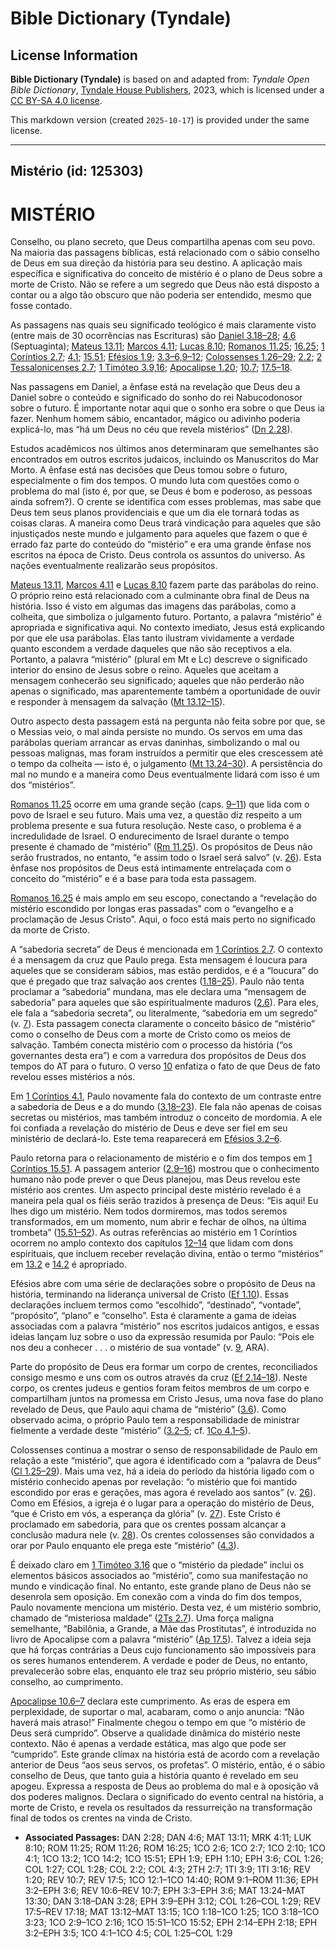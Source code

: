 # Bible Dictionary (Tyndale)

## License Information

**Bible Dictionary (Tyndale)** is based on and adapted from: _Tyndale Open Bible Dictionary_, [Tyndale House Publishers](https://tyndaleopenresources.com/), 2023, which is licensed under a [CC BY-SA 4.0 license](https://creativecommons.org/licenses/by-sa/4.0/legalcode.en).

This markdown version (created `2025-10-17`) is provided under the same license.



--------------------------------

## Mistério (id: 125303)

MISTÉRIO
========

Conselho, ou plano secreto, que Deus compartilha apenas com seu povo. Na maioria das passagens bíblicas, está relacionado com o sábio conselho de Deus em sua direção da história para seu destino. A aplicação mais específica e significativa do conceito de mistério é o plano de Deus sobre a morte de Cristo. Não se refere a um segredo que Deus não está disposto a contar ou a algo tão obscuro que não poderia ser entendido, mesmo que fosse contado.

As passagens nas quais seu significado teológico é mais claramente visto (entre mais de 30 ocorrências nas Escrituras) são [Daniel 3\.18–28](https://ref.ly/Dan3:18-Dan3:28); [4\.6](https://ref.ly/Dan4:6) (Septuaginta); [Mateus 13\.11](https://ref.ly/Matt13:11); [Marcos 4\.11](https://ref.ly/Mark4:11); [Lucas 8\.10](https://ref.ly/Luke8:10); [Romanos 11\.25](https://ref.ly/Rom11:25); [16\.25](https://ref.ly/Rom16:25); [1 Coríntios 2\.7](https://ref.ly/1Cor2:7); [4\.1](https://ref.ly/1Cor4:1); [15\.51](https://ref.ly/1Cor15:51); [Efésios 1\.9](https://ref.ly/Eph1:9); [3\.3–6,9–12](https://ref.ly/Eph3:3-Eph3:6); [Colossenses 1\.26–29](https://ref.ly/Col1:26-Col1:29); [2\.2](https://ref.ly/Col2:2); [2 Tessalonicenses 2\.7](https://ref.ly/2Thess2:7); [1 Timóteo 3\.9,16](https://ref.ly/1Tim3:9); [Apocalipse 1\.20](https://ref.ly/Rev1:20); [10\.7](https://ref.ly/Rev10:7); [17\.5–18](https://ref.ly/Rev17:5-Rev17:18).

Nas passagens em Daniel, a ênfase está na revelação que Deus deu a Daniel sobre o conteúdo e significado do sonho do rei Nabucodonosor sobre o futuro. É importante notar aqui que o sonho era sobre o que Deus ia fazer. Nenhum homem sábio, encantador, mágico ou adivinho poderia explicá\-lo, mas “há um Deus no céu que revela mistérios” ([Dn 2\.28](https://ref.ly/Dan2:28)).

Estudos acadêmicos nos últimos anos determinaram que semelhantes são encontrados em outros escritos judaicos, incluindo os Manuscritos do Mar Morto. A ênfase está nas decisões que Deus tomou sobre o futuro, especialmente o fim dos tempos. O mundo luta com questões como o problema do mal (isto é, por que, se Deus é bom e poderoso, as pessoas ainda sofrem?). O crente se identifica com esses problemas, mas sabe que Deus tem seus planos providenciais e que um dia ele tornará todas as coisas claras. A maneira como Deus trará vindicação para aqueles que são injustiçados neste mundo e julgamento para aqueles que fazem o que é errado faz parte do conteúdo do “mistério” e era uma grande ênfase nos escritos na época de Cristo. Deus controla os assuntos do universo. As nações eventualmente realizarão seus propósitos.

[Mateus 13\.11](https://ref.ly/Matt13:11), [Marcos 4\.11](https://ref.ly/Mark4:11) e [Lucas 8\.10](https://ref.ly/Luke8:10) fazem parte das parábolas do reino. O próprio reino está relacionado com a culminante obra final de Deus na história. Isso é visto em algumas das imagens das parábolas, como a colheita, que simboliza o julgamento futuro. Portanto, a palavra “mistério” é apropriada e significativa aqui. No contexto imediato, Jesus está explicando por que ele usa parábolas. Elas tanto ilustram vividamente a verdade quanto escondem a verdade daqueles que não são receptivos a ela. Portanto, a palavra “mistério” (plural em Mt e Lc) descreve o significado interior do ensino de Jesus sobre o reino. Aqueles que aceitam a mensagem conhecerão seu significado; aqueles que não perderão não apenas o significado, mas aparentemente também a oportunidade de ouvir e responder à mensagem da salvação ([Mt 13\.12–15](https://ref.ly/Matt13:12-Matt13:15)).

Outro aspecto desta passagem está na pergunta não feita sobre por que, se o Messias veio, o mal ainda persiste no mundo. Os servos em uma das parábolas queriam arrancar as ervas daninhas, simbolizando o mal ou pessoas malignas, mas foram instruídos a permitir que eles crescessem até o tempo da colheita — isto é, o julgamento ([Mt 13\.24–30](https://ref.ly/Matt13:24-Matt13:30)). A persistência do mal no mundo e a maneira como Deus eventualmente lidará com isso é um dos “mistérios”.

[Romanos 11\.25](https://ref.ly/Rom11:25) ocorre em uma grande seção (caps. [9–11](https://ref.ly/Rom9:1-Rom11:36)) que lida com o povo de Israel e seu futuro. Mais uma vez, a questão diz respeito a um problema presente e sua futura resolução. Neste caso, o problema é a incredulidade de Israel. O endurecimento de Israel durante o tempo presente é chamado de “mistério” ([Rm 11\.25](https://ref.ly/Rom11:25)). Os propósitos de Deus não serão frustrados, no entanto, “e assim todo o Israel será salvo” (v. [26](https://ref.ly/Rom11:26)). Esta ênfase nos propósitos de Deus está intimamente entrelaçada com o conceito do “mistério” e é a base para toda esta passagem.

[Romanos 16\.25](https://ref.ly/Rom16:25) é mais amplo em seu escopo, conectando a “revelação do mistério escondido por longas eras passadas” com o “evangelho e a proclamação de Jesus Cristo”. Aqui, o foco está mais perto no significado da morte de Cristo.

A “sabedoria secreta” de Deus é mencionada em [1 Coríntios 2\.7](https://ref.ly/1Cor2:7). O contexto é a mensagem da cruz que Paulo prega. Esta mensagem é loucura para aqueles que se consideram sábios, mas estão perdidos, e é a “loucura” do que é pregado que traz salvação aos crentes ([1\.18–25](https://ref.ly/1Cor1:18-1Cor1:25)). Paulo não tenta proclamar a “sabedoria” mundana, mas ele declara uma “mensagem de sabedoria” para aqueles que são espiritualmente maduros ([2\.6](https://ref.ly/1Cor2:6)). Para eles, ele fala a “sabedoria secreta”, ou literalmente, “sabedoria em um segredo” (v. [7](https://ref.ly/1Cor2:7)). Esta passagem conecta claramente o conceito básico de “mistério” como o conselho de Deus com a morte de Cristo como os meios de salvação. Também conecta mistério com o processo da história (“os governantes desta era”) e com a varredura dos propósitos de Deus dos tempos do AT para o futuro. O verso [10](https://ref.ly/1Cor2:10) enfatiza o fato de que Deus de fato revelou esses mistérios a nós.

Em [1 Coríntios 4\.1](https://ref.ly/1Cor4:1), Paulo novamente fala do contexto de um contraste entre a sabedoria de Deus e a do mundo ([3\.18–23](https://ref.ly/1Cor3:18-1Cor3:23)). Ele fala não apenas de coisas secretas ou mistérios, mas também introduz o conceito de mordomia. A ele foi confiada a revelação do mistério de Deus e deve ser fiel em seu ministério de declará\-lo. Este tema reaparecerá em [Efésios 3\.2–6](https://ref.ly/Eph3:2-Eph3:6).

Paulo retorna para o relacionamento de mistério e o fim dos tempos em [1 Coríntios 15\.51](https://ref.ly/1Cor15:51). A passagem anterior ([2\.9–16](https://ref.ly/1Cor2:9-1Cor2:16)) mostrou que o conhecimento humano não pode prever o que Deus planejou, mas Deus revelou este mistério aos crentes. Um aspecto principal deste mistério revelado é a maneira pela qual os fiéis serão trazidos à presença de Deus: “Eis aqui! Eu lhes digo um mistério. Nem todos dormiremos, mas todos seremos transformados, em um momento, num abrir e fechar de olhos, na última trombeta” ([15\.51–52](https://ref.ly/1Cor15:51-1Cor15:52)). As outras referências ao mistério em 1 Coríntios ocorrem no amplo contexto dos capítulos [12–14](https://ref.ly/1Cor12:1-1Cor14:40) que lidam com dons espirituais, que incluem receber revelação divina, então o termo “mistérios” em [13\.2](https://ref.ly/1Cor13:2) e [14\.2](https://ref.ly/1Cor14:2) é apropriado.

Efésios abre com uma série de declarações sobre o propósito de Deus na história, terminando na liderança universal de Cristo ([Ef 1\.10](https://ref.ly/Eph1:10)). Essas declarações incluem termos como “escolhido”, “destinado”, “vontade”, “propósito”, “plano” e “conselho”. Esta é claramente a gama de ideias associadas com a palavra “mistério” nos escritos judaicos antigos, e essas ideias lançam luz sobre o uso da expressão resumida por Paulo: “Pois ele nos deu a conhecer . . . o mistério de sua vontade” (v. [9](https://ref.ly/Eph1:9), ARA).

Parte do propósito de Deus era formar um corpo de crentes, reconciliados consigo mesmo e uns com os outros através da cruz ([Ef 2\.14–18](https://ref.ly/Eph2:14-Eph2:18)). Neste corpo, os crentes judeus e gentios foram feitos membros de um corpo e compartilham juntos na promessa em Cristo Jesus, uma nova fase do plano revelado de Deus, que Paulo aqui chama de “mistério” ([3\.6](https://ref.ly/Eph3:6)). Como observado acima, o próprio Paulo tem a responsabilidade de ministrar fielmente a verdade deste “mistério” ([3\.2–5](https://ref.ly/Eph3:2-Eph3:5); cf. [1Co 4\.1–5](https://ref.ly/1Cor4:1-1Cor4:5)).

Colossenses continua a mostrar o senso de responsabilidade de Paulo em relação a este “mistério”, que agora é identificado com a “palavra de Deus” ([Cl 1\.25–29](https://ref.ly/Col1:25-Col1:29)). Mais uma vez, há a ideia do período da história ligado com o mistério conhecido apenas por revelação: “o mistério que foi mantido escondido por eras e gerações, mas agora é revelado aos santos” (v. [26](https://ref.ly/Col1:26)). Como em Efésios, a igreja é o lugar para a operação do mistério de Deus, “que é Cristo em vós, a esperança da glória” (v. [27](https://ref.ly/Col1:27)). Este Cristo é proclamado em sabedoria, para que os crentes possam alcançar a conclusão madura nele (v. [28](https://ref.ly/Col1:28)). Os crentes colossenses são convidados a orar por Paulo enquanto ele prega este “mistério” ([4\.3](https://ref.ly/Col4:3)).

É deixado claro em [1 Timóteo 3\.16](https://ref.ly/1Tim3:16) que o “mistério da piedade” inclui os elementos básicos associados ao “mistério”, como sua manifestação no mundo e vindicação final. No entanto, este grande plano de Deus não se desenrola sem oposição. Em conexão com a vinda do fim dos tempos, Paulo novamente menciona um mistério. Desta vez, é um mistério sombrio, chamado de “misteriosa maldade” ([2Ts 2\.7](https://ref.ly/2Thess2:7)). Uma força maligna semelhante, “Babilônia, a Grande, a Mãe das Prostitutas”, é introduzida no livro de Apocalipse com a palavra “mistério” ([Ap 17\.5](https://ref.ly/Rev17:5)). Talvez a ideia seja que há forças contrárias a Deus cujo funcionamento são impossíveis para os seres humanos entenderem. A verdade e poder de Deus, no entanto, prevalecerão sobre elas, enquanto ele traz seu próprio mistério, seu sábio conselho, ao cumprimento.

[Apocalipse 10\.6–7](https://ref.ly/Rev10:6-Rev10:7) declara este cumprimento. As eras de espera em perplexidade, de suportar o mal, acabaram, como o anjo anuncia: “Não haverá mais atraso!” Finalmente chegou o tempo em que “o mistério de Deus será cumprido”. Observe a qualidade dinâmica do mistério neste contexto. Não é apenas a verdade estática, mas algo que pode ser “cumprido”. Este grande clímax na história está de acordo com a revelação anterior de Deus “aos seus servos, os profetas”. O mistério, então, é o sábio conselho de Deus, que tanto guia a história quanto é revelado em seu apogeu. Expressa a resposta de Deus ao problema do mal e à oposição vã dos poderes malignos. Declara o significado do evento central na história, a morte de Cristo, e revela os resultados da ressurreição na transformação final de todos os crentes na vinda de Cristo.

* **Associated Passages:** DAN 2:28; DAN 4:6; MAT 13:11; MRK 4:11; LUK 8:10; ROM 11:25; ROM 11:26; ROM 16:25; 1CO 2:6; 1CO 2:7; 1CO 2:10; 1CO 4:1; 1CO 13:2; 1CO 14:2; 1CO 15:51; EPH 1:9; EPH 1:10; EPH 3:6; COL 1:26; COL 1:27; COL 1:28; COL 2:2; COL 4:3; 2TH 2:7; 1TI 3:9; 1TI 3:16; REV 1:20; REV 10:7; REV 17:5; 1CO 12:1–1CO 14:40; ROM 9:1–ROM 11:36; EPH 3:2–EPH 3:6; REV 10:6–REV 10:7; EPH 3:3–EPH 3:6; MAT 13:24–MAT 13:30; DAN 3:18–DAN 3:28; EPH 3:9–EPH 3:12; COL 1:26–COL 1:29; REV 17:5–REV 17:18; MAT 13:12–MAT 13:15; 1CO 1:18–1CO 1:25; 1CO 3:18–1CO 3:23; 1CO 2:9–1CO 2:16; 1CO 15:51–1CO 15:52; EPH 2:14–EPH 2:18; EPH 3:2–EPH 3:5; 1CO 4:1–1CO 4:5; COL 1:25–COL 1:29

